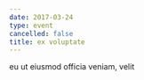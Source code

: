 ```yaml
---
date: 2017-03-24
type: event
cancelled: false
title: ex voluptate
---
```

eu ut eiusmod officia veniam, velit